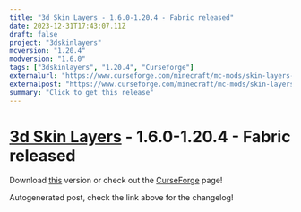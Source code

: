 ```yaml
---
title: "3d Skin Layers - 1.6.0-1.20.4 - Fabric released"
date: 2023-12-31T17:43:07.11Z
draft: false
project: "3dskinlayers"
mcversion: "1.20.4"
modversion: "1.6.0"
tags: ["3dskinlayers", "1.20.4", "Curseforge"]
externalurl: "https://www.curseforge.com/minecraft/mc-mods/skin-layers-3d/files/4997355"
externalpost: "https://www.curseforge.com/minecraft/mc-mods/skin-layers-3d/files/4997355"
summary: "Click to get this release"
---
```

# [3d Skin Layers](/project/3dskinlayers) - 1.6.0-1.20.4 - Fabric released
Download [this](https://www.curseforge.com/minecraft/mc-mods/skin-layers-3d/files/4997355) version or check out the [CurseForge](https://www.curseforge.com/minecraft/mc-mods/skin-layers-3d) page!

Autogenerated post, check the link above for the changelog!
